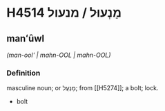 # H4514 מַנְעוּל / מנעול

## manʻûwl

_(man-ool' | mahn-OOL | mahn-OOL)_

### Definition

masculine noun; or מַנְעֻל; from [[H5274]]; a bolt; lock.

- bolt
